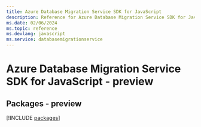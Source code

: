 ```yaml
---
title: Azure Database Migration Service SDK for JavaScript
description: Reference for Azure Database Migration Service SDK for JavaScript
ms.date: 02/06/2024
ms.topic: reference
ms.devlang: javascript
ms.service: databasemigrationservice
---
```

# Azure Database Migration Service SDK for JavaScript - preview
## Packages - preview
[!INCLUDE [packages](database-migration-service-index.md)]